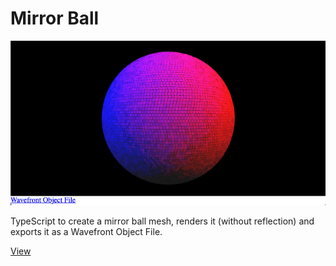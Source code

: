 # Mirror Ball

<img src="screenshot.png"/>

TypeScript to create a mirror ball mesh, renders it (without reflection) and exports it as a Wavefront Object File.

<a href="https://markandre13.github.io/mirrorball/">View</a>
